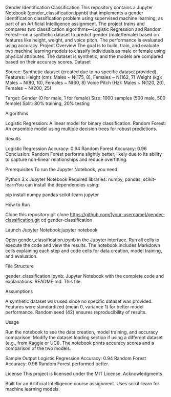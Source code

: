 Gender Identification Classification
This repository contains a Jupyter Notebook (gender_classification.ipynb) that implements a gender identification classification problem using supervised machine learning, as part of an Artificial Intelligence assignment. The project trains and compares two classification algorithms—Logistic Regression and Random Forest—on a synthetic dataset to predict gender (male/female) based on features like height, weight, and voice pitch. The performance is evaluated using accuracy.
Project Overview
The goal is to build, train, and evaluate two machine learning models to classify individuals as male or female using physical attributes. The dataset is synthetic, and the models are compared based on their accuracy scores.
Dataset

Source: Synthetic dataset (created due to no specific dataset provided).
Features:
Height (cm): Males ~ N(175, 8), Females ~ N(162, 7)
Weight (kg): Males ~ N(80, 10), Females ~ N(60, 8)
Voice Pitch (Hz): Males ~ N(120, 20), Females ~ N(200, 25)


Target: Gender (0 for male, 1 for female)
Size: 1000 samples (500 male, 500 female)
Split: 80% training, 20% testing

Algorithms

Logistic Regression: A linear model for binary classification.
Random Forest: An ensemble model using multiple decision trees for robust predictions.

Results

Logistic Regression Accuracy: 0.94
Random Forest Accuracy: 0.96
Conclusion: Random Forest performs slightly better, likely due to its ability to capture non-linear relationships and reduce overfitting.

Prerequisites
To run the Jupyter Notebook, you need:

Python 3.x
Jupyter Notebook
Required libraries: numpy, pandas, scikit-learnYou can install the dependencies using:

pip install numpy pandas scikit-learn jupyter

How to Run

Clone this repository:git clone https://github.com/[your-username]/gender-classification.git
cd gender-classification


Launch Jupyter Notebook:jupyter notebook


Open gender_classification.ipynb in the Jupyter interface.
Run all cells to execute the code and view the results.
The notebook includes Markdown cells explaining each step and code cells for data creation, model training, and evaluation.

File Structure

gender_classification.ipynb: Jupyter Notebook with the complete code and explanations.
README.md: This file.

Assumptions

A synthetic dataset was used since no specific dataset was provided.
Features were standardized (mean 0, variance 1) for better model performance.
Random seed (42) ensures reproducibility of results.

Usage

Run the notebook to see the data creation, model training, and accuracy comparison.
Modify the dataset loading section if using a different dataset (e.g., from Kaggle or UCI).
The notebook prints accuracy scores and a comparison of the two models.

Sample Output
Logistic Regression Accuracy: 0.94
Random Forest Accuracy: 0.96
Random Forest performed better.

License
This project is licensed under the MIT License.
Acknowledgments

Built for an Artificial Intelligence course assignment.
Uses scikit-learn for machine learning models.

